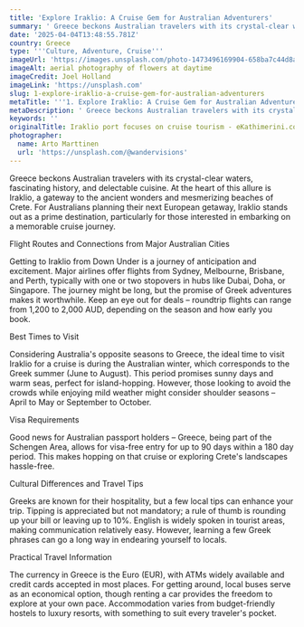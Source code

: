 ```yaml
---
title: 'Explore Iraklio: A Cruise Gem for Australian Adventurers'
summary: ' Greece beckons Australian travelers with its crystal-clear waters, fascinating history, and delectable cuisine. At the heart of this allure is Irakli...'
date: '2025-04-04T13:48:55.781Z'
country: Greece
type: '''Culture, Adventure, Cruise'''
imageUrl: 'https://images.unsplash.com/photo-1473496169904-658ba7c44d8a'
imageAlt: aerial photography of flowers at daytime
imageCredit: Joel Holland
imageLink: 'https://unsplash.com'
slug: 1-explore-iraklio-a-cruise-gem-for-australian-adventurers
metaTitle: '''1. Explore Iraklio: A Cruise Gem for Australian Adventurers'''
metaDescription: ' Greece beckons Australian travelers with its crystal-clear waters, fascinating history, and delectable cuisine. At the heart of this allure is Irakli...'
keywords: ''
originalTitle: Iraklio port focuses on cruise tourism - eKathimerini.com
photographer:
  name: Arto Marttinen
  url: 'https://unsplash.com/@wandervisions'
---
```








Greece beckons Australian travelers with its crystal-clear waters, fascinating history, and delectable cuisine. At the heart of this allure is Iraklio, a gateway to the ancient wonders and mesmerizing beaches of Crete. For Australians planning their next European getaway, Iraklio stands out as a prime destination, particularly for those interested in embarking on a memorable cruise journey.

Flight Routes and Connections from Major Australian Cities

Getting to Iraklio from Down Under is a journey of anticipation and excitement. Major airlines offer flights from Sydney, Melbourne, Brisbane, and Perth, typically with one or two stopovers in hubs like Dubai, Doha, or Singapore. The journey might be long, but the promise of Greek adventures makes it worthwhile. Keep an eye out for deals – roundtrip flights can range from 1,200 to 2,000 AUD, depending on the season and how early you book.

Best Times to Visit

Considering Australia's opposite seasons to Greece, the ideal time to visit Iraklio for a cruise is during the Australian winter, which corresponds to the Greek summer (June to August). This period promises sunny days and warm seas, perfect for island-hopping. However, those looking to avoid the crowds while enjoying mild weather might consider shoulder seasons – April to May or September to October.

Visa Requirements

Good news for Australian passport holders – Greece, being part of the Schengen Area, allows for visa-free entry for up to 90 days within a 180 day period. This makes hopping on that cruise or exploring Crete's landscapes hassle-free.

Cultural Differences and Travel Tips

Greeks are known for their hospitality, but a few local tips can enhance your trip. Tipping is appreciated but not mandatory; a rule of thumb is rounding up your bill or leaving up to 10%. English is widely spoken in tourist areas, making communication relatively easy. However, learning a few Greek phrases can go a long way in endearing yourself to locals.

Practical Travel Information

The currency in Greece is the Euro (EUR), with ATMs widely available and credit cards accepted in most places. For getting around, local buses serve as an economical option, though renting a car provides the freedom to explore at your own pace. Accommodation varies from budget-friendly hostels to luxury resorts, with something to suit every traveler's pocket.
